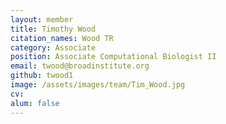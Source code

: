 ```yaml
---
layout: member
title: Timothy Wood
citation_names: Wood TR
category: Associate
position: Associate Computational Biologist II
email: twood@broadinstitute.org
github: twood1
image: /assets/images/team/Tim_Wood.jpg
cv:
alum: false
---
```


